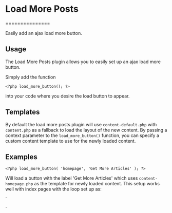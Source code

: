 # Load More Posts
===============

Easily add an ajax load more button.

Usage
-----

The Load More Posts plugin allows you to easily set up an ajax load more button.

Simply add the function

`<?php load_more_button(); ?>`

into your code where you desire the load button to appear.

Templates
-----

By default the load more posts plugin will use `content-default.php` with `content.php` as a fallback to load the layout of the new content.  By passing a context parameter to the `load_more_button()` function, you can specify a custom content template to use for the newly loaded content. 

Examples
-----
`<?php load_more_button( 'homepage', 'Get More Articles' ); ?>`

Will load a button with the label 'Get More Articles' which uses `content-homepage.php` as the template for newly loaded content.  This setup works well with index pages with the loop set up as:

`<?php if ( have_posts() ) : ?>
	<?php while ( have_posts() ) : the_post(); ?>
		<?php get_template_part( 'content', get_post_type() ); ?>
	<?php endwhile; // end of the loop. ?>
<?php endif; ?>
<?php load_more_button(); ?>`
